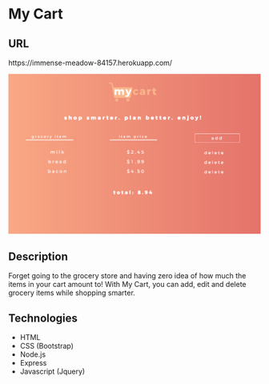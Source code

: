<h1>My Cart</h1>

<h2>URL</h2>
https://immense-meadow-84157.herokuapp.com/

![Screenshot](/mycart.png)

<h2>Description</h2>
Forget going to the grocery store and having zero idea of how much the items in your cart amount to! With My Cart, you can add, edit and delete grocery items while shopping smarter. 

<h2>Technologies</h2>
<ul>
<li>HTML</li>
<li>CSS (Bootstrap)</li>
<li>Node.js</li>
<li>Express</li>
<li>Javascript (Jquery)</li>
</ul>
